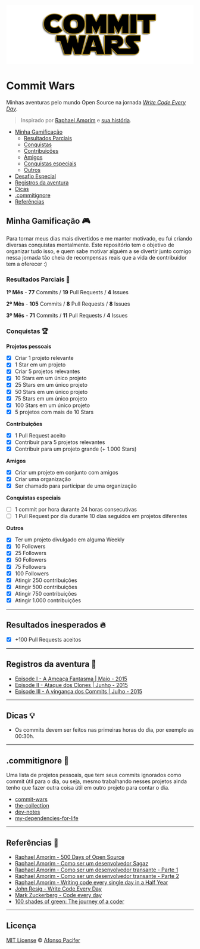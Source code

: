 ![commit wars](cover.png)

# Commit Wars
Minhas aventuras pelo mundo Open Source na jornada *[Write Code Every Day](http://writecodeeveryday.io/)*.

> Inspirado por [Raphael Amorim](https://github.com/raphamorim) e [sua história](https://github.com/raphamorim/500-dias-de-open-source).

- [Minha Gamificação](#minha-gamificação)
  - [Resultados Parciais](#resultados-parciais)
  - [Conquistas](#conquistas)
  - [Contribuições](#contribuições)
  - [Amigos](#amigos)
  - [Conquistas especiais](#conquistas-especiais)
  - [Outros](#outros)
- [Desafio Especial](#desafio-especial)
- [Registros da aventura](#registros-da-aventura)
- [Dicas](#dicas)
- [.commitignore](#.commitignore)
- [Referências](#referências)

## Minha Gamificação :video_game:

Para tornar meus dias mais divertidos e me manter motivado, eu fui criando diversas conquistas mentalmente. Este repositório tem o objetivo de organizar tudo isso, e quem sabe motivar alguém a se divertir junto comigo nessa jornada tão cheia de recompensas reais que a vida de contribuidor tem a oferecer :)

### Resultados Parciais :checkered_flag:
**1º Mês** - **77** Commits / **19** Pull Requests / **4** Issues

**2º Mês** - **105** Commits / **8** Pull Requests / **8** Issues

**3º Mês** - **71** Commits / **11** Pull Requests / **4** Issues

### Conquistas :trophy:
**Projetos pessoais**
- [x] Criar 1 projeto relevante
- [x] 1 Star em um projeto
- [x] Criar 5 projetos relevantes
- [x] 10 Stars em um único projeto
- [x] 25 Stars em um único projeto
- [x] 50 Stars em um único projeto
- [x] 75 Stars em um único projeto
- [x] 100 Stars em um único projeto
- [x] 5 projetos com mais de 10 Stars

**Contribuições**
- [x] 1 Pull Request aceito
- [x] Contribuir para 5 projetos relevantes
- [x] Contribuir para um projeto grande (+ 1.000 Stars)

**Amigos**
- [x] Criar um projeto em conjunto com amigos
- [x] Criar uma organização
- [x] Ser chamado para participar de uma organização

**Conquistas especiais**
- [ ] 1 commit por hora durante 24 horas consecutivas
- [ ] 1 Pull Request por dia durante 10 dias seguidos em projetos diferentes

**Outros**
- [x] Ter um projeto divulgado em alguma Weekly
- [x] 10 Followers
- [x] 25 Followers
- [x] 50 Followers
- [x] 75 Followers
- [x] 100 Followers
- [x] Atingir 250 contribuições
- [x] Atingir 500 contribuições
- [x] Atingir 750 contribuições
- [x] Atingir 1.000 contribuições

<hr>

## Resultados inesperados :fire:
- [x] +100 Pull Requests aceitos

<hr>

## Registros da aventura :memo:
- [Episode I - A Ameaça Fantasma | Maio - 2015](https://medium.com/@afonsopacifer/commit-wars-5c51ddd837cd)
- [Episode II - Ataque dos Clones | Junho - 2015](https://medium.com/@afonsopacifer/commit-wars-a6cd5372b46)
- [Episode III - A vingança dos Commits | Julho - 2015](https://medium.com/@afonsopacifer/commit-wars-880d05f61831)

<hr>

## Dicas :bulb:
- Os commits devem ser feitos nas primeiras horas do dia, por exemplo as 00:30h.

<hr>

## .commitignore :no_entry_sign:
Uma lista de projetos pessoais, que tem seus commits ignorados como commit útil para o dia, ou seja, mesmo trabalhando nesses projetos ainda tenho que fazer outra coisa útil em outro projeto para contar o dia.

- [commit-wars](https://github.com/afonsopacifer/commit-wars)
- [the-collection](https://github.com/afonsopacifer/the-collection)
- [dev-notes](https://github.com/afonsopacifer/dev-notes)
- [my-dependencies-for-life](https://github.com/afonsopacifer/my-dependencies-for-life)

<hr>

## Referências :page_facing_up:
- [Raphael Amorim - 500 Days of Open Source](https://speakerdeck.com/raphamorim/500-days-of-open-source)
- [Raphael Amorim - Como ser um desenvolvedor Sagaz](https://speakerdeck.com/raphamorim/como-ser-um-desenvolvedor-sagaz)
- [Raphael Amorim - Como ser um desenvolvedor transante - Parte 1](https://medium.com/@raphamorim/como-ser-um-desenvolvedor-transante-parte-i-e010c125847f)
- [Raphael Amorim - Como ser um desenvolvedor transante - Parte 2](https://medium.com/@raphamorim/como-ser-um-desenvolvedor-descolado-6d085bcb36e1)
- [Raphael Amorim - Writing code every single day in a Half Year](https://medium.com/@raphamorim/what-ive-learned-writting-code-every-single-day-in-a-half-year-a6c504e7300f)
- [John Resig - Write Code Every Day](http://ejohn.org/blog/write-code-every-day/)
- [Mark Zuckerberg - Code every day](http://www.zdnet.com/article/mark-zuckerbergs-personal-challenge-for-2012-code-every-day/)
- [100 shades of green: The journey of a coder](https://wafflespeanut.github.io/blog/2015/09/07/100-shades-of-green-the-journey-of-a-coder-dot-dot-dot/)

<hr>

## Licença
[MIT License](license.md) © [Afonso Pacifer](http://afonsopacifer.com/)
